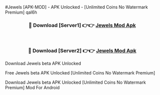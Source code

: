 #Jewels [APK-MOD] - APK Unlocked - [Unlimited Coins No Watermark Premium] qal6h



<div align="center">

<h3>🔴 Download [Server1] 👉👉 <a href="https://momento.my/?title=Jewels">Jewels Mod Apk</a></h3><br>

<h3>🔴 Download [Server2] 👉👉 <a href="https://momento.my/?title=Jewels">Jewels Mod Apk</a></h3>
</div>



Download Jewels beta APK Unlocked

Free Jewels beta APK Unlocked [Unlimited Coins No Watermark Premium]

Download Jewels beta APK Unlocked [Unlimited Coins No Watermark Premium] Mod For Android
